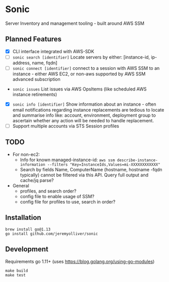 # Sonic

Server Inventory and management tooling - built around AWS SSM

## Planned Features

* [x] CLI interface integrated with AWS-SDK
* [ ] `sonic search [identifier]` Locate servers by either: [instance-id, ip-address, name, fqdn]
* [ ] `sonic connect [identifier]` connect to a session with AWS SSM to an instance - either AWS EC2, or non-aws supported by AWS SSM advanced subscription
* `sonic issues` List issues via AWS OpsItems (like scheduled AWS instance retirements)
* [x] `sonic info [identifier]` Show information about an instance - often email notifications regarding instance replacements are tedious to locate and summarise info like: account, environment, deployment group to ascertain whether any action will be needed to handle replacement.
* [ ] Support multiple accounts via STS Session profiles

## TODO

* For non-ec2:
  - Info for known managed-instance-id: `aws ssm describe-instance-information --filters "Key=InstanceIds,Values=mi-XXXXXXXXXXXX"`
  - Search by fields Name, ComputerName (hostname, hostname -fqdn typically) cannot be filtered via this API. Query full output and cache/jq parse?
* General
  - profiles, and search order?
  - config file to enable usage of SSM?
  - config file for profiles to use, search in order?

## Installation

```
brew install go@1.13
go install github.com/jeremyolliver/sonic
```

## Development

Requirements go 1.11+ (uses https://blog.golang.org/using-go-modules)

```
make build
make test
```
